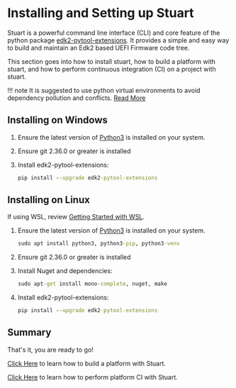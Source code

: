 # Installing and Setting up Stuart

Stuart is a powerful command line interface (CLI) and core feature of the
python package [edk2-pytool-extensions](https://pypi.org/project/edk2-pytool-extensions/).
It provides a simple and easy way to build and maintain an Edk2 based UEFI
Firmware code tree.

This section goes into how to install stuart, how to build a platform with
stuart, and how to perform continuous integration (CI) on a project with
stuart.

!!! note
        It is suggested to use python virtual environments to avoid dependency
        pollution and conflicts.
        [Read More](https://docs.python.org/3/library/venv.html)

## Installing on Windows

1. Ensure the latest version of [Python3](https://www.python.org/downloads/) is
installed on your system.

1. Ensure git 2.36.0 or greater is installed

1. Install edk2-pytool-extensions:

    ```cmd
    pip install --upgrade edk2-pytool-extensions
    ```

## Installing on Linux

If using WSL, review
[Getting Started with WSL](/features/using_linux#getting-started-with-wsl).

1. Ensure the latest version of
[Python3](https://www.python.org/downloads/) is installed on your system.

    ```cmd
    sudo apt install python3, python3-pip, python3-venv
    ```
1. Ensure git 2.36.0 or greater is installed

1. Install Nuget and dependencies:

    ```cmd
    sudo apt-get install mono-complete, nuget, make
    ```

1. Install edk2-pytool-extensions:

    ```cmd
    pip install --upgrade edk2-pytool-extensions
    ```

## Summary

That's it, you are ready to go!

[Click Here](/using/build) to learn how to build a platform with Stuart.

[Click Here](/using/ci) to learn how to perform platform CI with Stuart.

